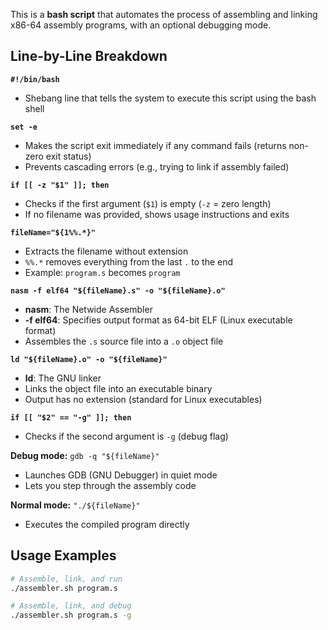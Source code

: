 This is a **bash script** that automates the process of assembling and linking x86-64 assembly programs, with an optional debugging mode.

## Line-by-Line Breakdown

**`#!/bin/bash`**
- Shebang line that tells the system to execute this script using the bash shell

**`set -e`**
- Makes the script exit immediately if any command fails (returns non-zero exit status)
- Prevents cascading errors (e.g., trying to link if assembly failed)

**`if [[ -z "$1" ]]; then`**
- Checks if the first argument (`$1`) is empty (`-z` = zero length)
- If no filename was provided, shows usage instructions and exits

**`fileName="${1%%.*}"`**
- Extracts the filename without extension
- `%%.*` removes everything from the last `.` to the end
- Example: `program.s` becomes `program`

**`nasm -f elf64 "${fileName}.s" -o "${fileName}.o"`**
- **nasm**: The Netwide Assembler
- **-f elf64**: Specifies output format as 64-bit ELF (Linux executable format)
- Assembles the `.s` source file into a `.o` object file

**`ld "${fileName}.o" -o "${fileName}"`**
- **ld**: The GNU linker
- Links the object file into an executable binary
- Output has no extension (standard for Linux executables)

**`if [[ "$2" == "-g" ]]; then`**
- Checks if the second argument is `-g` (debug flag)

**Debug mode:** `gdb -q "${fileName}"`
- Launches GDB (GNU Debugger) in quiet mode
- Lets you step through the assembly code

**Normal mode:** `"./${fileName}"`
- Executes the compiled program directly

## Usage Examples

```bash
# Assemble, link, and run
./assembler.sh program.s

# Assemble, link, and debug
./assembler.sh program.s -g
```
